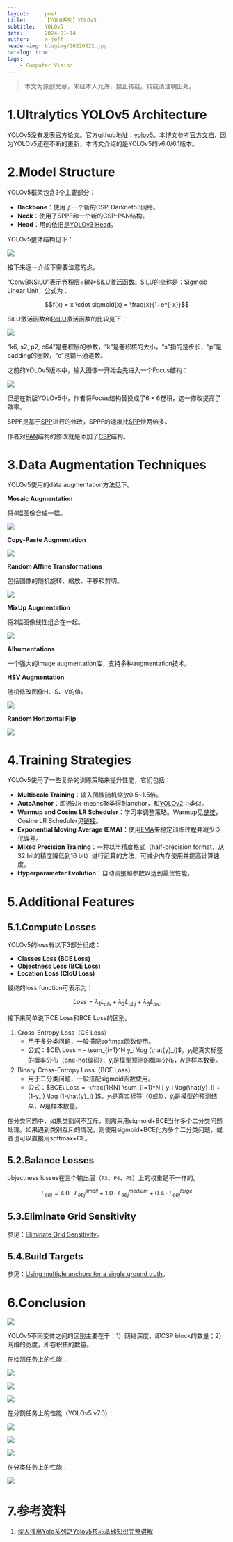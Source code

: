 ```yaml
---
layout:     post
title:      【YOLO系列】YOLOv5
subtitle:   YOLOv5
date:       2024-01-14
author:     x-jeff
header-img: blogimg/20220522.jpg
catalog: true
tags:
    - Computer Vision
---  
```

>本文为原创文章，未经本人允许，禁止转载。转载请注明出处。

# 1.Ultralytics YOLOv5 Architecture

YOLOv5没有发表官方论文。官方github地址：[yolov5](https://github.com/ultralytics/yolov5)。本博文参考[官方文档](https://docs.ultralytics.com/yolov5/tutorials/architecture_description/)，因为YOLOv5还在不断的更新，本博文介绍的是YOLOv5的v6.0/6.1版本。

# 2.Model Structure

YOLOv5框架包含3个主要部分：

* **Backbone**：使用了一个新的CSP-Darknet53网络。
* **Neck**：使用了SPPF和一个新的CSP-PAN结构。
* **Head**：用的依旧是[YOLOv3 Head](http://shichaoxin.com/2022/06/29/论文阅读-YOLOv3-An-Incremental-Improvement/)。

YOLOv5整体结构见下：

![](https://xjeffblogimg.oss-cn-beijing.aliyuncs.com/BLOGIMG/BlogImage/AIPapers/YOLOv5/1.png)

接下来逐一介绍下需要注意的点。

“ConvBNSiLU”表示卷积层+BN+SiLU激活函数。SiLU的全称是：Sigmoid Linear Unit，公式为：

$$f(x) = x \cdot sigmoid(x) = \frac{x}{1+e^{-x}}$$

SiLU激活函数和[ReLU](http://shichaoxin.com/2019/12/11/深度学习基础-第七课-激活函数/#22relu函数)激活函数的比较见下：

![](https://xjeffblogimg.oss-cn-beijing.aliyuncs.com/BLOGIMG/BlogImage/AIPapers/YOLOv5/2.png)

“k6, s2, p2, c64”是卷积层的参数，“k”是卷积核的大小，“s”指的是步长，“p”是padding的圈数，“c”是输出通道数。

之前的YOLOv5版本中，输入图像一开始会先进入一个Focus结构：

![](https://xjeffblogimg.oss-cn-beijing.aliyuncs.com/BLOGIMG/BlogImage/AIPapers/YOLOv5/3.jpg)

但是在新版YOLOv5中，作者将Focus结构替换成了$6 \times 6$卷积，这一修改提高了效率。

SPPF是基于[SPP](http://shichaoxin.com/2022/02/22/论文阅读-Spatial-Pyramid-Pooling-in-Deep-Convolutional-Networks-for-Visual-Recognition/)进行的修改，SPPF的速度比[SPP](http://shichaoxin.com/2022/02/22/论文阅读-Spatial-Pyramid-Pooling-in-Deep-Convolutional-Networks-for-Visual-Recognition/)快两倍多。

作者对[PAN](http://shichaoxin.com/2023/12/28/论文阅读-Path-Aggregation-Network-for-Instance-Segmentation/)结构的修改就是添加了[CSP](http://shichaoxin.com/2023/12/16/论文阅读-CSPNET-A-NEW-BACKBONE-THAT-CAN-ENHANCE-LEARNING-CAPABILITY-OF-CNN/)结构。

# 3.Data Augmentation Techniques

YOLOv5使用的data augmentation方法见下。

**Mosaic Augmentation**

将4幅图像合成一幅。

![](https://xjeffblogimg.oss-cn-beijing.aliyuncs.com/BLOGIMG/BlogImage/AIPapers/YOLOv5/4.png)

**Copy-Paste Augmentation**

![](https://xjeffblogimg.oss-cn-beijing.aliyuncs.com/BLOGIMG/BlogImage/AIPapers/YOLOv5/5.png)

**Random Affine Transformations**

包括图像的随机旋转、缩放、平移和剪切。

![](https://xjeffblogimg.oss-cn-beijing.aliyuncs.com/BLOGIMG/BlogImage/AIPapers/YOLOv5/6.png)

**MixUp Augmentation**

将2幅图像线性组合在一起。

![](https://xjeffblogimg.oss-cn-beijing.aliyuncs.com/BLOGIMG/BlogImage/AIPapers/YOLOv5/7.png)

**Albumentations**

一个强大的image augmentation库，支持多种augmentation技术。

**HSV Augmentation**

随机修改图像H、S、V的值。

![](https://xjeffblogimg.oss-cn-beijing.aliyuncs.com/BLOGIMG/BlogImage/AIPapers/YOLOv5/8.png)

**Random Horizontal Flip**

![](https://xjeffblogimg.oss-cn-beijing.aliyuncs.com/BLOGIMG/BlogImage/AIPapers/YOLOv5/9.png)

# 4.Training Strategies

YOLOv5使用了一些复杂的训练策略来提升性能，它们包括：

* **Multiscale Training**：输入图像随机缩放0.5~1.5倍。
* **AutoAnchor**：即通过k-means聚类得到anchor，和[YOLOv2](http://shichaoxin.com/2022/06/01/论文阅读-YOLO9000-Better,-Faster,-Stronger/)中类似。
* **Warmup and Cosine LR Scheduler**：学习率调整策略。Warmup见[链接](http://shichaoxin.com/2022/09/22/论文阅读-AN-IMAGE-IS-WORTH-16X16-WORDS-TRANSFORMERS-FOR-IMAGE-RECOGNITION-AT-SCALE/#6b12self-supervision)，Cosine LR Scheduler见[链接](http://shichaoxin.com/2022/09/22/论文阅读-AN-IMAGE-IS-WORTH-16X16-WORDS-TRANSFORMERS-FOR-IMAGE-RECOGNITION-AT-SCALE/#6b11fine-tuning)。
* **Exponential Moving Average (EMA)**：使用[EMA](http://shichaoxin.com/2020/02/25/深度学习基础-第十六课-指数加权平均/)来稳定训练过程并减少泛化误差。
* **Mixed Precision Training**：一种以半精度格式（half-precision format，从32 bit的精度降低到16 bit）进行运算的方法，可减少内存使用并提高计算速度。
* **Hyperparameter Evolution**：自动调整超参数以达到最优性能。

# 5.Additional Features

## 5.1.Compute Losses

YOLOv5的loss有以下3部分组成：

* **Classes Loss (BCE Loss)**
* **Objectness Loss (BCE Loss)**
* **Location Loss (CIoU Loss)**

最终的loss function可表示为：

$$Loss = \lambda_1 L_{cls} + \lambda_2 L_{obj} + \lambda_3 L_{loc}$$

接下来简单说下CE Loss和BCE Loss的区别。

1. Cross-Entropy Loss（CE Loss）
	* 用于多分类问题，一般搭配softmax函数使用。
	* 公式：$CE\  Loss = - \sum_{i=1}^N y_i \log (\hat{y}_i)$。$y_i$是真实标签的概率分布（one-hot编码），$\hat{y}_i$是模型预测的概率分布，$N$是样本数量。
2. Binary Cross-Entropy Loss（BCE Loss）
	* 用于二分类问题，一般搭配sigmoid函数使用。
	* 公式：$BCE\  Loss = -\frac{1}{N} \sum_{i=1}^N [ y_i \log(\hat{y}_i) + (1-y_i) \log (1-\hat{y}_i) ]$。$y_i$是真实标签（0或1），$\hat{y}_i$是模型的预测结果，$N$是样本数量。

在分类问题中，如果类别间不互斥，则需采用sigmoid+BCE当作多个二分类问题处理。如果遇到类别互斥的情况，则使用sigmoid+BCE化为多个二分类问题，或者也可以直接用softmax+CE。

## 5.2.Balance Losses

objectness losses在三个输出层（`P3`、`P4`、`P5`）上的权重是不一样的。

$$L_{obj} = 4.0 \cdot L_{obj}^{small} + 1.0 \cdot L_{obj}^{medium} + 0.4 \cdot L_{obj}^{large}$$

## 5.3.Eliminate Grid Sensitivity

参见：[Eliminate Grid Sensitivity](http://shichaoxin.com/2024/01/04/论文阅读-YOLOv4-Optimal-Speed-and-Accuracy-of-Object-Detection/#34yolov4)。

## 5.4.Build Targets

参见：[Using multiple anchors for a single ground truth](http://shichaoxin.com/2024/01/04/论文阅读-YOLOv4-Optimal-Speed-and-Accuracy-of-Object-Detection/#34yolov4)。

# 6.Conclusion

![](https://xjeffblogimg.oss-cn-beijing.aliyuncs.com/BLOGIMG/BlogImage/AIPapers/YOLOv5/10.png)

YOLOv5不同变体之间的区别主要在于：1）网络深度，即CSP block的数量；2）网络的宽度，即卷积核的数量。

在检测任务上的性能：

![](https://xjeffblogimg.oss-cn-beijing.aliyuncs.com/BLOGIMG/BlogImage/AIPapers/YOLOv5/11.png)

![](https://xjeffblogimg.oss-cn-beijing.aliyuncs.com/BLOGIMG/BlogImage/AIPapers/YOLOv5/12.png)

![](https://xjeffblogimg.oss-cn-beijing.aliyuncs.com/BLOGIMG/BlogImage/AIPapers/YOLOv5/13.png)

在分割任务上的性能（YOLOv5 v7.0）：

![](https://xjeffblogimg.oss-cn-beijing.aliyuncs.com/BLOGIMG/BlogImage/AIPapers/YOLOv5/14.png)

![](https://xjeffblogimg.oss-cn-beijing.aliyuncs.com/BLOGIMG/BlogImage/AIPapers/YOLOv5/15.png)

![](https://xjeffblogimg.oss-cn-beijing.aliyuncs.com/BLOGIMG/BlogImage/AIPapers/YOLOv5/16.png)

在分类任务上的性能：

![](https://xjeffblogimg.oss-cn-beijing.aliyuncs.com/BLOGIMG/BlogImage/AIPapers/YOLOv5/17.png)

# 7.参考资料

1. [深入浅出Yolo系列之Yolov5核心基础知识完整讲解](https://zhuanlan.zhihu.com/p/172121380)